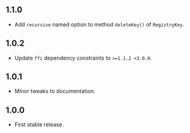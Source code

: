 ## 1.1.0

- Add `recursive` named option to method `deleteKey()` of `RegistryKey`.

## 1.0.2

- Update `ffi` dependency constraints to `>=1.1.2 <3.0.0`.

## 1.0.1

- Minor tweaks to documentation.

## 1.0.0

- First stable release.
